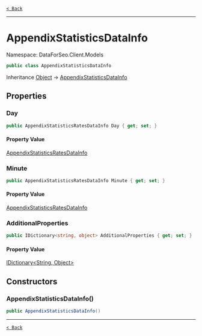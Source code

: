 [`< Back`](./)

---

# AppendixStatisticsDataInfo

Namespace: DataForSeo.Client.Models

```csharp
public class AppendixStatisticsDataInfo
```

Inheritance [Object](https://docs.microsoft.com/en-us/dotnet/api/system.object) → [AppendixStatisticsDataInfo](./dataforseo.client.models.appendixstatisticsdatainfo)

## Properties

### **Day**

```csharp
public AppendixStatisticsRatesDataInfo Day { get; set; }
```

#### Property Value

[AppendixStatisticsRatesDataInfo](./dataforseo.client.models.appendixstatisticsratesdatainfo)<br>

### **Minute**

```csharp
public AppendixStatisticsRatesDataInfo Minute { get; set; }
```

#### Property Value

[AppendixStatisticsRatesDataInfo](./dataforseo.client.models.appendixstatisticsratesdatainfo)<br>

### **AdditionalProperties**

```csharp
public IDictionary<string, object> AdditionalProperties { get; set; }
```

#### Property Value

[IDictionary&lt;String, Object&gt;](https://docs.microsoft.com/en-us/dotnet/api/system.collections.generic.idictionary-2)<br>

## Constructors

### **AppendixStatisticsDataInfo()**

```csharp
public AppendixStatisticsDataInfo()
```

---

[`< Back`](./)
